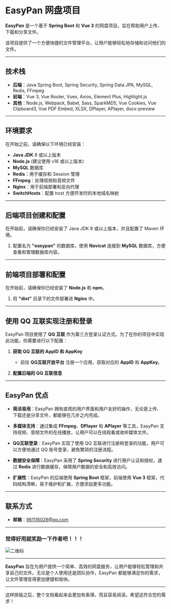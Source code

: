 # **EasyPan** 网盘项目

**EasyPan** 是一个基于 **Spring Boot** 和 **Vue 3** 的网盘项目，旨在帮助用户上传、下载和分享文件。

该项目提供了一个方便快捷的文件管理平台，让用户能够轻松地存储和访问他们的文件。

---

## **技术栈**

- **后端**：Java Spring Boot, Spring Security, Spring Data JPA, MySQL, Redis, FFmpeg
- **前端**：Vue 3, Vue Router, Vuex, Axios, Element Plus, Highlight.js
- **其他**：Node.js, Webpack, Babel, Sass, SparkMD5, Vue Cookies, Vue Clipboard3, Vue PDF Embed, XLSX, DPlayer, APlayer, docx-preview

---

## **环境要求**

在开始之前，请确保以下环境已经安装：

- **Java JDK** 8 或以上版本
- **Node.js** (建议使用 v16 或以上版本)
- **MySQL** 数据库
- **Redis**：用于缓存和 Session 管理
- **FFmpeg**：处理视频和音频文件
- **Nginx**：用于前端部署和反向代理
- **SwitchHosts**：配置 host 方便开发时的本地域名映射

---

## **后端项目创建和配置**

在开始前，请确保你已经安装了 Java JDK 8 或以上版本，并且配置了 Maven 环境。

1. 配置名为 **"easypan"** 的数据库，使用 **Navicat** 连接到 **MySQL** 数据库，方便查看和管理数据库内容。

---

## **前端项目部署和配置**

在开始前，请确保你已经安装了 **Node.js** 和 **npm**。

1. 将 **"dist"** 目录下的文件部署进 **Nginx** 中。

---

## **使用 QQ 互联实现注册和登录**

EasyPan 项目使用了 **QQ 互联** 作为第三方登录认证方式。为了在你的项目中实现此功能，你需要进行以下配置：

1. **获取 QQ 互联的 AppID 和 AppKey**
    - 前往 **QQ互联开放平台** 注册一个应用，获取对应的 **AppID** 和 **AppKey**。

2. **配置后端的 QQ 互联信息**

---

## **EasyPan 优点**

- **简洁易用**：EasyPan 拥有直观的用户界面和用户友好的操作，无论是上传、下载还是分享文件，都能够在几步之内完成。

- **多媒体支持**：通过集成 **FFmpeg**、**DPlayer** 和 **APlayer** 等工具，EasyPan 支持视频、音频文件的在线播放，让用户可以在线观看或收听媒体文件。

- **QQ互联登录**：EasyPan 实现了使用 QQ 互联进行注册和登录的功能，用户可以方便地通过 QQ 账号登录，避免繁琐的注册流程。

- **数据安全保障**：EasyPan 采用了 **Spring Security** 进行用户认证和授权，通过 **Redis** 进行数据缓存，保障用户数据的安全和高效访问。

- **扩展性**：EasyPan 的后端使用 **Spring Boot** 框架，前端使用 **Vue 3** 框架，代码结构清晰，易于维护和扩展，方便添加更多功能。

---

## **联系方式**

- **邮箱**：[961116028@qq.com](mailto:961116028@qq.com)

---

### 觉得好用就奖励一下作者吧！！！

![二维码](https://web-work-bianxin.oss-cn-hangzhou.aliyuncs.com/42e775d5d6c2483a16d0b95adf24e01.jpg)

---

**EasyPan** 旨在为用户提供一个简单、高效的网盘服务，让用户能够轻松管理和共享自己的文件。无论是个人使用还是团队协作，EasyPan 都能够满足你的需求，让文件管理变得更加便捷和愉快。

---

这样排版之后，整个文档看起来会更加有条理，而且容易阅读。希望这符合您的需求！